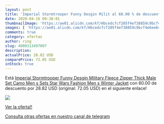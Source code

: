 ```yaml
---
layout: post
title: 'Imperial Stormtrooper Funny Desgin Milit al 60.00 % de descuento'
date: 2020-04-16 09:38:01
thumbnailImage: 'https://ae01.alicdn.com/kf/Hbcedcfcf205f4ef38859c9bcf4e6ee64g/Imperial-Stormtrooper-Funny-Desgin-Military-Fleece-Zipper-Thick-Male-Set-Camo-Men-s-Sets-Star-Wars.jpg_350x350._SL200_.jpg'
images: [ 'https://ae01.alicdn.com/kf/Hbcedcfcf205f4ef38859c9bcf4e6ee64g/Imperial-Stormtrooper-Funny-Desgin-Military-Fleece-Zipper-Thick-Male-Set-Camo-Men-s-Sets-Star-Wars.jpg_350x350._SL200_.jpg' ]
comments: true
category: ofertas
author: ring
slug: 4000313497007
description:
actualPrice: 28.82 USD
comparePrice: 72.05 USD
inStock: true
---
```


Está [Imperial Stormtrooper Funny Desgin Military Fleece Zipper Thick Male Set Camo Men s Sets Star Wars Fashion Men s Winter Jacket](https://www.amazon.com/dp/4000313497007/?tag=redken08-20) con 60.00 de descuento por 28.82 USD (original: 72.05 USD) en el siguiente enlace!

[![](https://ae01.alicdn.com/kf/Hbcedcfcf205f4ef38859c9bcf4e6ee64g/Imperial-Stormtrooper-Funny-Desgin-Military-Fleece-Zipper-Thick-Male-Set-Camo-Men-s-Sets-Star-Wars.jpg_350x350._SL200_.jpg)](https://www.amazon.com/dp/4000313497007/?tag=redken08-20)

[Ver la oferta!!](https://www.amazon.com/dp/4000313497007/?tag=redken08-20)

[Consulta otras ofertas en nuestro canal de telegram](https://t.me/s/ofertas25)
